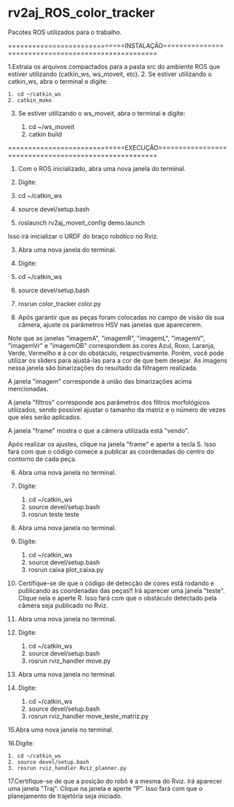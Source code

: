 # rv2aj_ROS_color_tracker
Pacotes ROS utilizados para o trabalho.

=============================INSTALAÇÃO====================================================

1.Extraia os arquivos compactados para a pasta src do ambiente ROS que estiver utilizando (catkin_ws, ws_moveit, etc).
2. Se estiver utilizando o catkin_ws, abra o terminal e digite: 

    1. cd ~/catkin_ws
    2. catkin_make
    
3. Se estiver utilizando o ws_moveit, abra o terminal e digite:

    1. cd ~/ws_moveit
    2. catkin build
    
=============================EXECUÇÃO======================================================

1. Com o ROS inicializado, abra uma nova janela do terminal.

2. Digite:

  1. cd ~/catkin_ws
  2. source devel/setup.bash
  3. roslaunch rv2aj_moveit_config demo.launch
  
Isso irá inicializar o URDF do braço robótico no Rviz.

3. Abra uma nova janela do terminal.

4. Digite:

  1. cd ~/catkin_ws
  2. source devel/setup.bash
  3. rosrun color_tracker color.py
  
5. Após garantir que as peças foram colocadas no campo de visão da sua câmera, ajuste os parâmetros HSV nas janelas que aparecerem.

Note que as janelas "imagemA", "imagemR", "imagemL", "imagemV", "imagemVr" e "imagemOB" correspondem às cores Azul, Roxo, Laranja, Verde,
Vermelho e à cor do obstáculo, respectivamente. Porém, você pode utilizar os sliders para ajustá-las para a cor de que bem desejar. 
As imagens nessa janela são binarizações do resultado da filtragem realizada.

A janela "imagem" corresponde à união das binarizações acima mencionadas.

A janela "filtros" corresponde aos parâmetros dos filtros morfológicos utilizados, sendo possível ajustar o tamanho da matriz e o número
de vezes que eles serão aplicados.

A janela "frame" mostra o que a câmera utilizada está "vendo".

Após realizar os ajustes, clique na janela "frame" e aperte a tecla S. Isso fará com que o código comece a publicar as coordenadas do
centro do contorno de cada peça.

6. Abra uma nova janela no terminal.

7. Digite:

    1. cd ~/catkin_ws
    2. source devel/setup.bash
    3. rosrun teste teste
    
8. Abra uma nova janela no terminal.

9. Digite:

    1. cd ~/catkin_ws
    2. source devel/setup.bash
    3. rosrun caixa plot_caixa.py
    
10. Certifique-se de que o código de detecção de cores está rodando e publicando as coordenadas das peças!!
Irá aparecer uma janela "teste".  Clique nela e aperte R. Isso fará com que o obstáculo detectado pela câmera seja publicado no Rviz.

11. Abra uma nova janela no terminal.

12. Digite:

    1. cd ~/catkin_ws
    2. source devel/setup.bash
    3. rosrun rviz_handler move.py
    
13. Abra uma nova janela no terminal.

14. Digite:

    1. cd ~/catkin_ws
    2. source devel/setup.bash
    3. rosrun rviz_handler move_teste_matriz.py
    
15.Abra uma nova janela no terminal.

16.Digite:

    1. cd ~/catkin_ws
    2. source devel/setup.bash
    3. rosrun rviz_handler Rviz_planner.py
    
17.Certifique-se de que a posição do robô é a mesma do Rviz. Irá aparecer uma janela "Traj". Clique na janela e aperte "P".
Isso fará com que o planejamento de trajetória seja iniciado.
    
